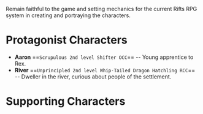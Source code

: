 Remain faithful to the game and setting mechanics for the current Rifts RPG system in creating and portraying the characters.   

# Protagonist Characters  
- **Aaron** ==`Scrupulous 2nd level Shifter OCC`== -- Young apprentice to Rex.
- **River**  ==`Unprincipled 2nd level Whip-Tailed Dragon Hatchling RCC`== -- Dweller in the river, curious about people of the settlement.

# Supporting Characters  
